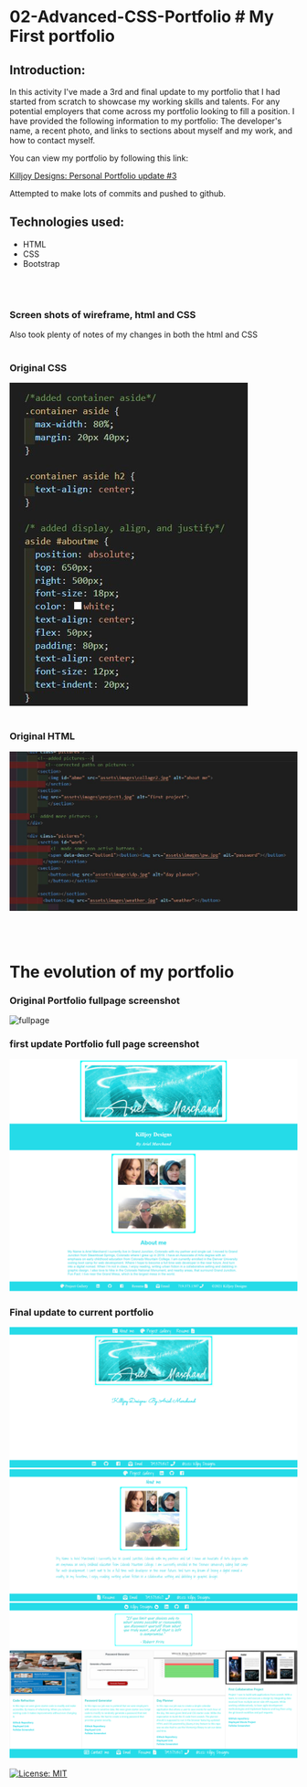 # 02-Advanced-CSS-Portfolio # My First portfolio
## Introduction:

In this activity I've made a 3rd and final update to my  portfolio that I had started from scratch to showcase my  working skills and talents. For any potential employers that come across my portfolio looking to fill a position. I have provided the following information to my portfolio: The developer's name, a recent photo, and links to sections about myself and my work, and how to contact myself.

You can view my portfolio by following this link:

[Killjoy Designs: Personal Portfolio update #3](https://killjoyangel.github.io/Updated-Portfolio-Page-2/index.html)

Attempted to make lots of commits and pushed to github. 

## Technologies used:
* HTML
* CSS
* Bootstrap
<br>
<br>

### Screen shots of wireframe, html and CSS
Also took plenty of notes of my changes in both the html and CSS
<br>
<br>

### Original CSS
![Screenshot](./assets/images/csssh.JPG)
<br>
<br> 

### Original HTML
![Screenshot](./assets/images/htmlsh.JPG)

<br>
<br>

# The evolution of my portfolio

### Original Portfolio fullpage screenshot
![fullpage](./assets/images/fullpage.png)

### first update  Portfolio full page screenshot

![fullpage](./assets/images/newfullpage.png)

### Final update to current portfolio
![fullpage](./assets/images/finalindex.png)
![fullpage](./assets/images/finalaboutme.png)
![fullpage](./assets/images/finalgallery.png)


[![License: MIT](https://img.shields.io/badge/License-MIT-yellow.svg)](https://opensource.org/licenses/MIT)


